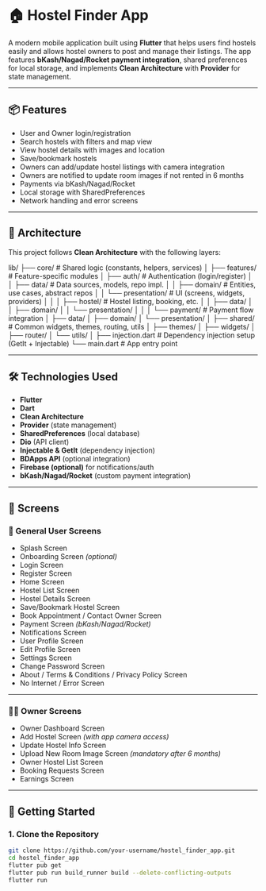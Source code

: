 # 🏠 Hostel Finder App

A modern mobile application built using **Flutter** that helps users find hostels easily and allows hostel owners to post and manage their listings. The app features **bKash/Nagad/Rocket payment integration**, shared preferences for local storage, and implements **Clean Architecture** with **Provider** for state management.

---

## 📦 Features

- User and Owner login/registration
- Search hostels with filters and map view
- View hostel details with images and location
- Save/bookmark hostels
- Owners can add/update hostel listings with camera integration
- Owners are notified to update room images if not rented in 6 months
- Payments via bKash/Nagad/Rocket
- Local storage with SharedPreferences
- Network handling and error screens

---

## 🧱 Architecture

This project follows **Clean Architecture** with the following layers:

lib/
├── core/                  # Shared logic (constants, helpers, services)
│
├── features/              # Feature-specific modules
│   ├── auth/              # Authentication (login/register)
│   │   ├── data/          # Data sources, models, repo impl.
│   │   ├── domain/        # Entities, use cases, abstract repos
│   │   └── presentation/  # UI (screens, widgets, providers)
│   │
│   ├── hostel/            # Hostel listing, booking, etc.
│   │   ├── data/
│   │   ├── domain/
│   │   └── presentation/
│   │
│   └── payment/           # Payment flow integration
│       ├── data/
│       ├── domain/
│       └── presentation/
│
├── shared/                # Common widgets, themes, routing, utils
│   ├── themes/
│   ├── widgets/
│   ├── router/
│   └── utils/
│
├── injection.dart         # Dependency injection setup (GetIt + Injectable)
└── main.dart              # App entry point



---

## 🛠 Technologies Used

- **Flutter**
- **Dart**
- **Clean Architecture**
- **Provider** (state management)
- **SharedPreferences** (local database)
- **Dio** (API client)
- **Injectable & GetIt** (dependency injection)
- **BDApps API** (optional integration)
- **Firebase (optional)** for notifications/auth
- **bKash/Nagad/Rocket** (custom payment integration)

---

## 📱 Screens

### 👤 General User Screens

- Splash Screen  
- Onboarding Screen *(optional)*  
- Login Screen  
- Register Screen  
- Home Screen  
- Hostel List Screen  
- Hostel Details Screen  
- Save/Bookmark Hostel Screen  
- Book Appointment / Contact Owner Screen  
- Payment Screen *(bKash/Nagad/Rocket)*  
- Notifications Screen  
- User Profile Screen  
- Edit Profile Screen  
- Settings Screen  
- Change Password Screen  
- About / Terms & Conditions / Privacy Policy Screen  
- No Internet / Error Screen  

---

### 🧑‍💼 Owner Screens

- Owner Dashboard Screen  
- Add Hostel Screen *(with app camera access)*  
- Update Hostel Info Screen  
- Upload New Room Image Screen *(mandatory after 6 months)*  
- Owner Hostel List Screen  
- Booking Requests Screen  
- Earnings Screen  

---

## 🚀 Getting Started

### 1. Clone the Repository

```bash
git clone https://github.com/your-username/hostel_finder_app.git
cd hostel_finder_app
flutter pub get
flutter pub run build_runner build --delete-conflicting-outputs
flutter run

